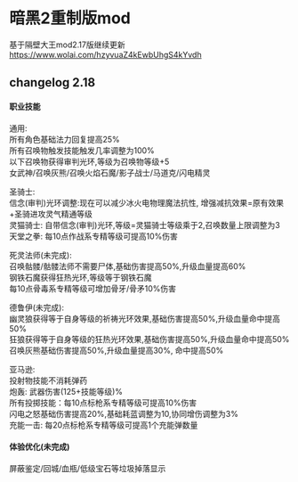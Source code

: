 暗黑2重制版mod
==

基于隔壁大王mod2.17版继续更新
https://www.wolai.com/hzyvuaZ4kEwbUhgS4kYvdh

## changelog 2.18
#### 职业技能

通用:  
所有角色基础法力回复提高25%  
所有召唤物触发技能触发几率调整为100%  
以下召唤物获得审判光环,等级为召唤物等级+5  
女武神/召唤灰熊/召唤火焰石魔/影子战士/马道克/闪电精灵  


圣骑士:  
信念(审判)光环调整:现在可以减少冰火电物理魔法抗性, 增强减抗效果=原有效果+圣骑进攻灵气精通等级  
灵猫骑士: 自带信念(审判)光环,等级=灵猫骑士等级乘于2,召唤数量上限调整为3  
天堂之拳: 每10点作战系专精等级可提高10%伤害

死灵法师(未完成):  
召唤骷髅/骷髅法师不需要尸体,基础伤害提高50%,升级血量提高60%  
钢铁石魔获得狂热光环,等级等于钢铁石魔  
每10点骨毒系专精等级可增加骨牙/骨矛10%伤害  

德鲁伊(未完成):  
幽灵狼获得等于自身等级的祈祷光环效果,基础伤害提高50%,升级血量命中提高50%  
狂狼获得等于自身等级的狂热光环效果,基础伤害提高50%,升级血量命中提高50%    
召唤灰熊基础伤害提高50%,升级血量提高30%, 命中提高50%  

亚马逊:  
投射物技能不消耗弹药  
炮轰: 武器伤害(125+技能等级)%   
所有投掷技能：每10点标枪系专精等级可提高10%伤害  
闪电之怒基础伤害提高20%,基础耗蓝调整为10,协同增伤调整为3%  
充能一击: 每20点标枪系专精等级可提高1个充能弹数量  

#### 体验优化(未完成)

屏蔽鉴定/回城/血瓶/低级宝石等垃圾掉落显示
